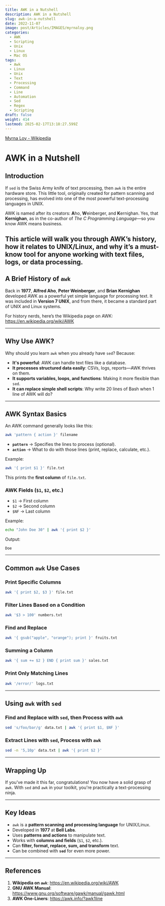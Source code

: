 ```yaml
---
title: AWK in a Nutshell
description: AWK in a Nutshell
slug: awk-in-a-nutshell
date: 2022-11-07
image: post/Articles/IMAGES/myrnaloy.png
categories:
  - AWK
  - Scripting
  - Unix
  - Linux
  - Mac OS
tags:
  - Awk
  - Linux
  - Unix
  - Text
  - Processing
  - Command
  - Line
  - Automation
  - Sed
  - Regex
  - Scripting
draft: false
weight: 414
lastmod: 2025-02-17T13:18:27.599Z
---
```

[Myrna Loy - Wikipedia](https://en.wikipedia.org/wiki/Myrna_Loy)

# AWK in a Nutshell

## Introduction

If `sed` is the Swiss Army knife of text processing, then `awk` is the entire hardware store. This little tool, originally created for pattern scanning and processing, has evolved into one of the most powerful text-processing languages in UNIX.

AWK is named after its creators: **A**ho, **W**einberger, and **K**ernighan. Yes, that **Kernighan**, as in the co-author of *The C Programming Language*—so you know AWK means business.

## This article will walk you through AWK’s history, how it relates to UNIX/Linux, and why it’s a must-know tool for anyone working with text files, logs, or data processing.

## A Brief History of `awk`

Back in **1977**, **Alfred Aho**, **Peter Weinberger**, and **Brian Kernighan** developed AWK as a powerful yet simple language for processing text. It was included in **Version 7 UNIX**, and from there, it became a standard part of UNIX and Linux systems.

For history nerds, here’s the Wikipedia page on AWK:\
<https://en.wikipedia.org/wiki/AWK>

***

## Why Use AWK?

Why should you learn `awk` when you already have `sed`? Because:

* **It's powerful**: AWK can handle text files like a database.
* **It processes structured data easily**: CSVs, logs, reports—AWK thrives on them.
* **It supports variables, loops, and functions**: Making it more flexible than `sed`.
* **It can replace simple shell scripts**: Why write 20 lines of Bash when 1 line of AWK will do?

***

## AWK Syntax Basics

An AWK command generally looks like this:

```sh
awk 'pattern { action }' filename
```

* **`pattern`** → Specifies the lines to process (optional).
* **`action`** → What to do with those lines (print, replace, calculate, etc.).

Example:

```sh
awk '{ print $1 }' file.txt
```

This prints the **first column** of `file.txt`.

### AWK Fields (`$1`, `$2`, etc.)

* `$1` → First column
* `$2` → Second column
* `$NF` → Last column

Example:

```sh
echo "John Doe 30" | awk '{ print $2 }'
```

Output:

```
Doe
```

***

## Common `awk` Use Cases

### Print Specific Columns

```sh
awk '{ print $2, $3 }' file.txt
```

### Filter Lines Based on a Condition

```sh
awk '$3 > 100' numbers.txt
```

### Find and Replace

```sh
awk '{ gsub("apple", "orange"); print }' fruits.txt
```

### Summing a Column

```sh
awk '{ sum += $2 } END { print sum }' sales.txt
```

### Print Only Matching Lines

```sh
awk '/error/' logs.txt
```

***

## Using `awk` with `sed`

### Find and Replace with `sed`, then Process with `awk`

```sh
sed 's/foo/bar/g' data.txt | awk '{ print $1, $NF }'
```

### Extract Lines with `sed`, Process with `awk`

```sh
sed -n '5,10p' data.txt | awk '{ print $2 }'
```

***

## Wrapping Up

If you've made it this far, congratulations! You now have a solid grasp of `awk`. With `sed` and `awk` in your toolkit, you're practically a text-processing ninja.

***

## Key Ideas

* `awk` is a **pattern scanning and processing language** for UNIX/Linux.
* Developed in **1977** at **Bell Labs**.
* Uses **patterns and actions** to manipulate text.
* Works with **columns and fields** (`$1`, `$2`, etc.).
* Can **filter, format, replace, sum, and transform** text.
* Can be combined with **`sed`** for even more power.

***

## References

1. **Wikipedia on `awk`**: <https://en.wikipedia.org/wiki/AWK>
2. **GNU AWK Manual**: <https://www.gnu.org/software/gawk/manual/gawk.html>
3. **AWK One-Liners**: <https://awk.info/?awk1line>
